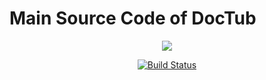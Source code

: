 # Main Source Code of DocTub

<p align="center"><a href="https://doctub.com" target="_blank"><img src="http://doctub-cdn.netlify.com/assets/logo.svg"></a></p>

<p align="center"><a href="https://travis-ci.org/doctub/platform"><img src="https://travis-ci.org/doctub/platform.svg" alt="Build Status"></a></p>
